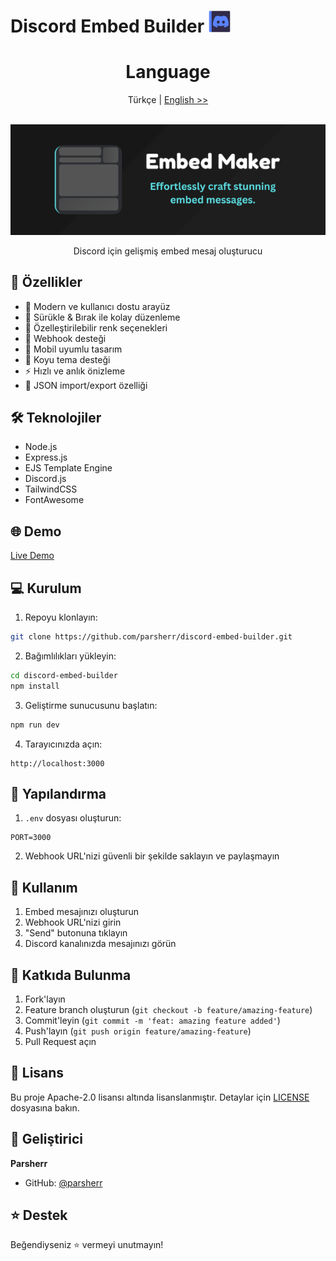 # Discord Embed Builder <img src="https://raw.githubusercontent.com/parsherr/discord-embed-builder/refs/heads/main/assets/media/discord-embed-builder-logo-v2.png" alt="Discord Embed Builder" width="35"/>

<div align="center">
  <h1>Language</h1>
  
 Türkçe | [English >>](https://github.com/parsherr/discord-embed-builder)
</div>
  <br/>
<div align="center">
  <img src="https://raw.githubusercontent.com/parsherr/discord-embed-builder/refs/heads/main/assets/media/image.png" alt="Discord Embed Builder" width="600"/>
  <br/>
  <p>Discord için gelişmiş embed mesaj oluşturucu</p>
</div>

## 🚀 Özellikler

- 🎨 Modern ve kullanıcı dostu arayüz
- 📝 Sürükle & Bırak ile kolay düzenleme
- 🌈 Özelleştirilebilir renk seçenekleri
- 🔗 Webhook desteği
- 📱 Mobil uyumlu tasarım
- 🌙 Koyu tema desteği
- ⚡ Hızlı ve anlık önizleme
- 🔄 JSON import/export özelliği

## 🛠️ Teknolojiler

- Node.js
- Express.js
- EJS Template Engine
- Discord.js
- TailwindCSS
- FontAwesome

## 🌐 Demo

[Live Demo](https://discord-embed-builder-parsherr.vercel.app/)

## 💻 Kurulum

1. Repoyu klonlayın:
```bash
git clone https://github.com/parsherr/discord-embed-builder.git
```

2. Bağımlılıkları yükleyin:
```bash
cd discord-embed-builder
npm install
```

3. Geliştirme sunucusunu başlatın:
```bash
npm run dev
```

4. Tarayıcınızda açın:
```
http://localhost:3000
```

## 🔧 Yapılandırma

1. `.env` dosyası oluşturun:
```env
PORT=3000
```

2. Webhook URL'nizi güvenli bir şekilde saklayın ve paylaşmayın

## 📝 Kullanım

1. Embed mesajınızı oluşturun
2. Webhook URL'nizi girin
3. "Send" butonuna tıklayın
4. Discord kanalınızda mesajınızı görün

## 🤝 Katkıda Bulunma

1. Fork'layın
2. Feature branch oluşturun (`git checkout -b feature/amazing-feature`)
3. Commit'leyin (`git commit -m 'feat: amazing feature added'`)
4. Push'layın (`git push origin feature/amazing-feature`)
5. Pull Request açın

## 📄 Lisans

Bu proje Apache-2.0 lisansı altında lisanslanmıştır. Detaylar için [LICENSE](LICENSE) dosyasına bakın.

## 👤 Geliştirici

**Parsherr**

* GitHub: [@parsherr](https://github.com/parsherr)

## ⭐ Destek

Beğendiyseniz ⭐️ vermeyi unutmayın!
